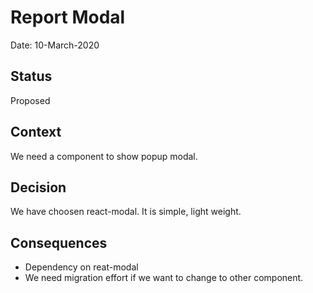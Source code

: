 # Report Modal

Date: 10-March-2020

## Status

Proposed

## Context

We need a component to show popup modal.

## Decision

We have choosen react-modal. It is simple, light weight.

## Consequences

- Dependency on reat-modal
- We need migration effort if we want to change to other component.
